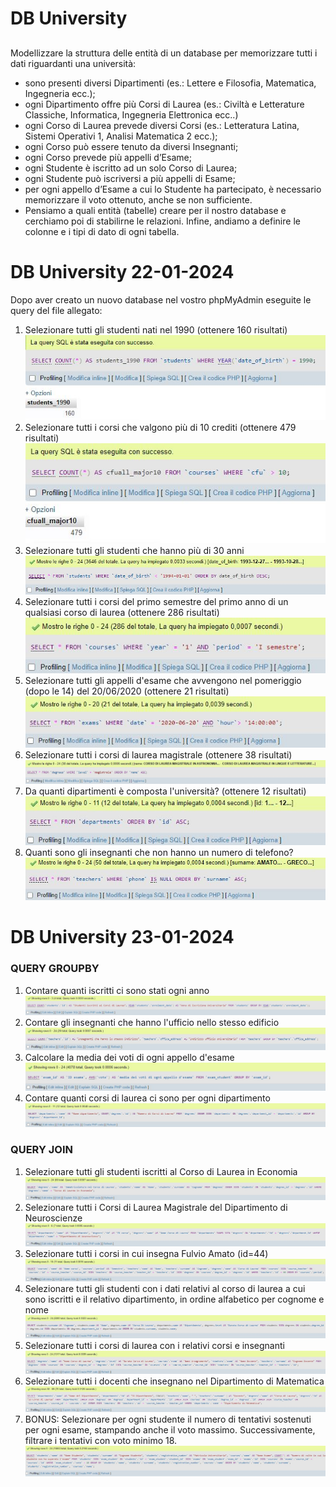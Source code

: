 # DB University

##
Modellizzare la struttura delle entità di un database per memorizzare tutti i dati riguardanti una università:
- sono presenti diversi Dipartimenti (es.: Lettere e Filosofia, Matematica, Ingegneria ecc.);
- ogni Dipartimento offre più Corsi di Laurea (es.: Civiltà e Letterature Classiche, Informatica, Ingegneria Elettronica ecc..)
- ogni Corso di Laurea prevede diversi Corsi (es.: Letteratura Latina, Sistemi Operativi 1, Analisi Matematica 2 ecc.);
- ogni Corso può essere tenuto da diversi Insegnanti;
- ogni Corso prevede più appelli d’Esame;
- ogni Studente è iscritto ad un solo Corso di Laurea;
- ogni Studente può iscriversi a più appelli di Esame;
- per ogni appello d’Esame a cui lo Studente ha partecipato, è necessario memorizzare il voto ottenuto, anche se non sufficiente.
- Pensiamo a quali entità (tabelle) creare per il nostro database e cerchiamo poi di stabilirne le relazioni.
Infine, andiamo a definire le colonne e i tipi di dato di ogni tabella.


# DB University 22-01-2024

Dopo aver creato un nuovo database nel vostro phpMyAdmin eseguite le query del file allegato:

1.	Selezionare tutti gli studenti nati nel 1990 (ottenere 160 risultati)
![query1](/PHPMYADMIN/query1.JPG)
2.	Selezionare tutti i corsi che valgono più di 10 crediti (ottenere 479 risultati)
![query2](/PHPMYADMIN/query2.JPG)
3.	Selezionare tutti gli studenti che hanno più di 30 anni
![query3](/PHPMYADMIN/query3.JPG)
4.	Selezionare tutti i corsi del primo semestre del primo anno di un qualsiasi corso di laurea (ottenere 286 risultati)
![query4](/PHPMYADMIN/query4.JPG)
5.	Selezionare tutti gli appelli d'esame che avvengono nel pomeriggio (dopo le 14) del 20/06/2020 (ottenere 21 risultati)
![query5](/PHPMYADMIN/query5.JPG)
6.	Selezionare tutti i corsi di laurea magistrale (ottenere 38 risultati)
![query6](/PHPMYADMIN/query6.JPG)
7.	Da quanti dipartimenti è composta l'università? (ottenere 12 risultati)
![query7](/PHPMYADMIN/query7.JPG)
8.	Quanti sono gli insegnanti che non hanno un numero di telefono?
![query8](/PHPMYADMIN/query8.JPG)


# DB University 23-01-2024

### QUERY GROUPBY

1.  Contare quanti iscritti ci sono stati ogni anno
![querygroupby1](/QUERYGROUPBY/querygroupby1.JPG)
2.  Contare gli insegnanti che hanno l'ufficio nello stesso edificio
![querygroupby2](/QUERYGROUPBY/querygroupby2.JPG)
3.  Calcolare la media dei voti di ogni appello d'esame
![querygroupby3](/QUERYGROUPBY/querygroupby3.JPG)
4.  Contare quanti corsi di laurea ci sono per ogni dipartimento
![querygroupby4](/QUERYGROUPBY/querygroupby4.JPG)


### QUERY JOIN

1.  Selezionare tutti gli studenti iscritti al Corso di Laurea in Economia
![queryjoin1](/QUERYJOIN/queryjoin1.JPG)
2.  Selezionare tutti i Corsi di Laurea Magistrale del Dipartimento di
Neuroscienze
![queryjoin2](/QUERYJOIN/queryjoin2.JPG)
3.  Selezionare tutti i corsi in cui insegna Fulvio Amato (id=44)
![queryjoin3](/QUERYJOIN/queryjoin3.JPG)
4.  Selezionare tutti gli studenti con i dati relativi al corso di laurea a cui
sono iscritti e il relativo dipartimento, in ordine alfabetico per cognome e
nome
![queryjoin4](/QUERYJOIN/queryjoin4.JPG)
5.  Selezionare tutti i corsi di laurea con i relativi corsi e insegnanti
![queryjoin5](/QUERYJOIN/queryjoin5.JPG)
6.  Selezionare tutti i docenti che insegnano nel Dipartimento di
Matematica
![queryjoin6](/QUERYJOIN/queryjoin6.JPG)
7.  BONUS: Selezionare per ogni studente il numero di tentativi sostenuti
per ogni esame, stampando anche il voto massimo. Successivamente,
filtrare i tentativi con voto minimo 18.
![queryjoin7bonus](/QUERYJOIN/queryjoin7bonus.JPG)

